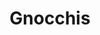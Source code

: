 ---
layout: recette-v2
categories: [recettes]
hidden: true
lang: fr
sitemap: true
title: Gnocchis
type: sel
---